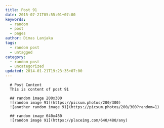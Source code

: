 ```yaml
---
title: Post 91
date: 2015-07-21T05:55:01+07:00
keywords:
  - random
  - post
  - pages
author: Dimas Lanjaka
tags:
  - random post
  - untagged
category:
  - random post
  - uncategorized
updated: 2014-01-21T19:23:35+07:00
---
```


      # Post Content
      This is content of post 91

      ## random image 200x300
      ![random image 91](https://picsum.photos/200/300)
      ![another random image 91](https://picsum.photos/200/300?random=1)

      ## random image 640x480
      ![random image 91](https://placeimg.com/640/480/any)
      
